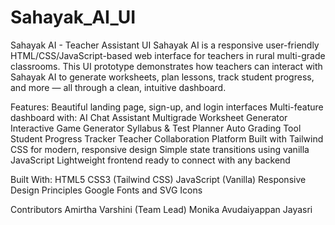 # Sahayak_AI_UI
Sahayak AI - Teacher Assistant UI Sahayak AI is a responsive
user-friendly 
HTML/CSS/JavaScript-based web interface for teachers in rural multi-grade classrooms.
This UI prototype demonstrates how teachers can interact with Sahayak AI to generate worksheets, plan lessons, track student progress, and more — all through a clean, intuitive dashboard.

Features:
Beautiful landing page, sign-up, and login interfaces Multi-feature dashboard with: AI Chat Assistant Multigrade Worksheet Generator Interactive Game Generator Syllabus & Test Planner Auto Grading Tool Student Progress Tracker Teacher Collaboration Platform Built with Tailwind CSS for modern, responsive design Simple state transitions using vanilla JavaScript Lightweight frontend ready to connect with any backend

Built With: HTML5 CSS3 (Tailwind CSS) JavaScript (Vanilla) Responsive Design Principles Google Fonts and SVG Icons

Contributors Amirtha Varshini (Team Lead) Monika Avudaiyappan Jayasri
